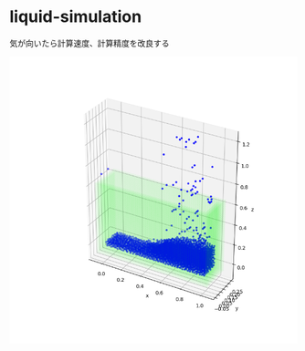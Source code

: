 # liquid-simulation

気が向いたら計算速度、計算精度を改良する

![img](https://github.com/lzpel/liquid-simulation/blob/master/1127_cmps/main_bucket_154s.output00021.prof.png?raw=true)

